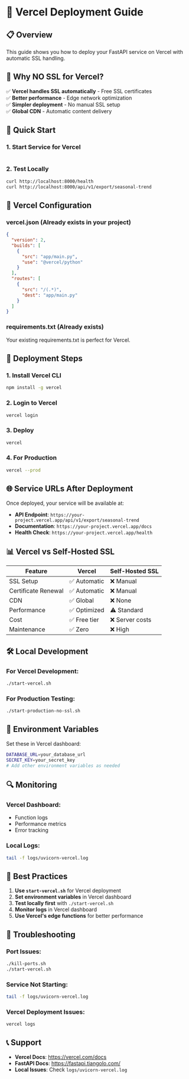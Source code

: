 # 🚀 Vercel Deployment Guide

## 📋 **Overview**
This guide shows you how to deploy your FastAPI service on Vercel with automatic SSL handling.

## 🎯 **Why NO SSL for Vercel?**

✅ **Vercel handles SSL automatically** - Free SSL certificates  
✅ **Better performance** - Edge network optimization  
✅ **Simpler deployment** - No manual SSL setup  
✅ **Global CDN** - Automatic content delivery  

## 🚀 **Quick Start**

### **1. Start Service for Vercel**
```bash

```

### **2. Test Locally**
```bash
curl http://localhost:8000/health
curl http://localhost:8000/api/v1/export/seasonal-trend
```

## 📁 **Vercel Configuration**

### **vercel.json** (Already exists in your project)
```json
{
  "version": 2,
  "builds": [
    {
      "src": "app/main.py",
      "use": "@vercel/python"
    }
  ],
  "routes": [
    {
      "src": "/(.*)",
      "dest": "app/main.py"
    }
  ]
}
```

### **requirements.txt** (Already exists)
Your existing requirements.txt is perfect for Vercel.

## 🔧 **Deployment Steps**

### **1. Install Vercel CLI**
```bash
npm install -g vercel
```

### **2. Login to Vercel**
```bash
vercel login
```

### **3. Deploy**
```bash
vercel
```

### **4. For Production**
```bash
vercel --prod
```

## 🌐 **Service URLs After Deployment**

Once deployed, your service will be available at:
- **API Endpoint**: `https://your-project.vercel.app/api/v1/export/seasonal-trend`
- **Documentation**: `https://your-project.vercel.app/docs`
- **Health Check**: `https://your-project.vercel.app/health`

## 📊 **Vercel vs Self-Hosted SSL**

| Feature | Vercel | Self-Hosted SSL |
|---------|--------|-----------------|
| SSL Setup | ✅ Automatic | ❌ Manual |
| Certificate Renewal | ✅ Automatic | ❌ Manual |
| CDN | ✅ Global | ❌ None |
| Performance | ✅ Optimized | ⚠️ Standard |
| Cost | ✅ Free tier | ❌ Server costs |
| Maintenance | ✅ Zero | ❌ High |

## 🛠 **Local Development**

### **For Vercel Development:**
```bash
./start-vercel.sh
```

### **For Production Testing:**
```bash
./start-production-no-ssl.sh
```

## 📝 **Environment Variables**

Set these in Vercel dashboard:
```bash
DATABASE_URL=your_database_url
SECRET_KEY=your_secret_key
# Add other environment variables as needed
```

## 🔍 **Monitoring**

### **Vercel Dashboard:**
- Function logs
- Performance metrics
- Error tracking

### **Local Logs:**
```bash
tail -f logs/uvicorn-vercel.log
```

## 🎯 **Best Practices**

1. **Use `start-vercel.sh`** for Vercel deployment
2. **Set environment variables** in Vercel dashboard
3. **Test locally first** with `./start-vercel.sh`
4. **Monitor logs** in Vercel dashboard
5. **Use Vercel's edge functions** for better performance

## 🚨 **Troubleshooting**

### **Port Issues:**
```bash
./kill-ports.sh
./start-vercel.sh
```

### **Service Not Starting:**
```bash
tail -f logs/uvicorn-vercel.log
```

### **Vercel Deployment Issues:**
```bash
vercel logs
```

## 📞 **Support**

- **Vercel Docs**: https://vercel.com/docs
- **FastAPI Docs**: https://fastapi.tiangolo.com/
- **Local Issues**: Check `logs/uvicorn-vercel.log`